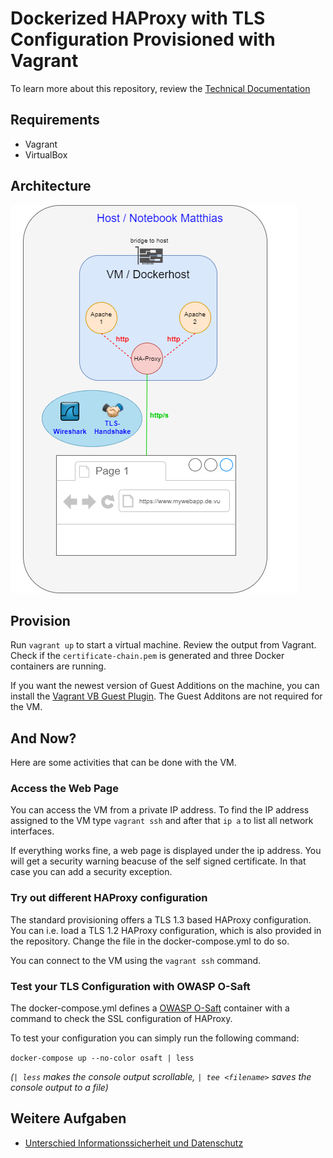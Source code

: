 # Dockerized HAProxy with TLS Configuration Provisioned with Vagrant

To learn more about this repository, review the [Technical Documentation](docs/Tech-Paper.md)

## Requirements

- Vagrant
- VirtualBox

## Architecture

![Project Archtecture](docs/Architecture.png)

## Provision

Run `vagrant up` to start a virtual machine.
Review the output from Vagrant. Check if the `certificate-chain.pem` is generated and three Docker containers are running.

If you want the newest version of Guest Additions on the machine,
you can install the [Vagrant VB Guest Plugin](https://github.com/dotless-de/vagrant-vbguest). The Guest Additons are not required
for the VM.

## And Now?

Here are some activities that can be done with the VM. 

### Access the Web Page

You can access the VM from a private IP address. To find the IP address assigned to the VM
type `vagrant ssh` and after that `ip a` to list all network interfaces.

If everything works fine, a web page is displayed under the ip address. 
You will get a security warning beacuse of the self signed certificate. 
In that case you can add a security exception.

### Try out different HAProxy configuration

The standard provisioning offers a TLS 1.3 based HAProxy configuration.
You can i.e. load a TLS 1.2 HAProxy configuration, which is
also provided in the repository. Change the file in the docker-compose.yml to do so.

You can connect to the VM using the `vagrant ssh` command.

### Test your TLS Configuration with OWASP O-Saft

The docker-compose.yml defines a [OWASP O-Saft](https://www.owasp.org/index.php/O-Saft) container
with a command to check the SSL configuration of HAProxy.

To test your configuration you can simply run the following command:

`docker-compose up --no-color osaft | less`

*(`| less` makes the console output scrollable, `| tee <filename>` saves the console output to a file)*

## Weitere Aufgaben

- [Unterschied Informationssicherheit und Datenschutz](docs/Unterschied-Datentschutz-Informationssicherheit.md)
